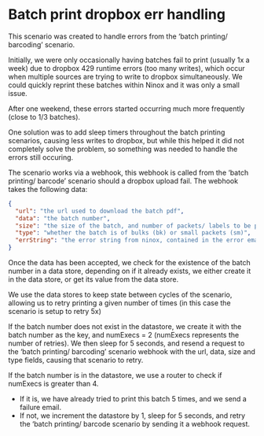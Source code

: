 # Batch print dropbox err handling

This scenario was created to handle errors from the ‘batch printing/ barcoding’ scenario.

Initially, we were only occasionally having batches fail to print (usually 1x a week) due to dropbox 429 runtime errors (too many writes), which occur when multiple sources are trying to write to dropbox simultaneously. We could quickly reprint these batches within Ninox and it was only a small issue.

After one weekend, these errors started occurring much more frequently (close to 1/3 batches).

One solution was to add sleep timers throughout the batch printing scenarios, causing less writes to dropbox, but while this helped it did not completely solve the problem, so something was needed to handle the errors still occuring.

The scenario works via a webhook, this webhook is called from the ‘batch printing/ barcode’ scenario should a dropbox upload fail. The webhook takes the following data:

```json
{
  "url": "the url used to download the batch pdf",
  "data": "the batch number",
  "size": "the size of the batch, and number of packets/ labels to be printed",
  "type": "whether the batch is of bulks (bk) or small packets (sm)",
  "errString": "the error string from ninox, contained in the error email in this scenario if it fails too many times"
}
```

Once the data has been accepted, we check for the existence of the batch number in a data store, depending on if it already exists, we either create it in the data store, or get its value from the data store.

We use the data stores to keep state between cycles of the scenario, allowing us to retry printing a given number of times (in this case the scenario is setup to retry 5x)

If the batch number does not exist in the datastore, we create it with the batch number as the key, and numExecs = 2 (numExecs represents the number of retries). We then sleep for 5 seconds, and resend a request to the ‘batch printing/ barcoding’ scenario webhook with the url, data, size and type fields, causing that scenario to retry.

If the batch number is in the datastore, we use a router to check if numExecs is greater than 4.

- If it is, we have already tried to print this batch 5 times, and we send a failure email.
- If not, we increment the datastore by 1, sleep for 5 seconds, and retry the ‘batch printing/ barcode scenario by sending it a webhook request.
